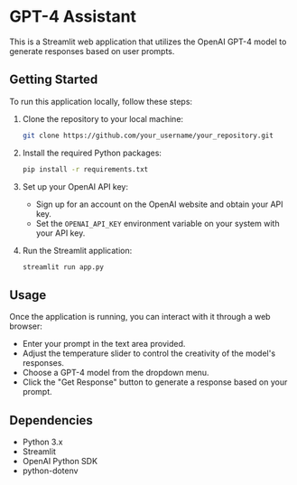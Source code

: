 
# GPT-4 Assistant

This is a Streamlit web application that utilizes the OpenAI GPT-4 model to generate responses based on user prompts.

## Getting Started

To run this application locally, follow these steps:

1. Clone the repository to your local machine:

   ```bash
   git clone https://github.com/your_username/your_repository.git
   ```

2. Install the required Python packages:

   ```bash
   pip install -r requirements.txt
   ```

3. Set up your OpenAI API key:

   - Sign up for an account on the OpenAI website and obtain your API key.
   - Set the `OPENAI_API_KEY` environment variable on your system with your API key.

4. Run the Streamlit application:

   ```bash
   streamlit run app.py
   ```

## Usage

Once the application is running, you can interact with it through a web browser:

- Enter your prompt in the text area provided.
- Adjust the temperature slider to control the creativity of the model's responses.
- Choose a GPT-4 model from the dropdown menu.
- Click the "Get Response" button to generate a response based on your prompt.

## Dependencies

- Python 3.x
- Streamlit
- OpenAI Python SDK
- python-dotenv
